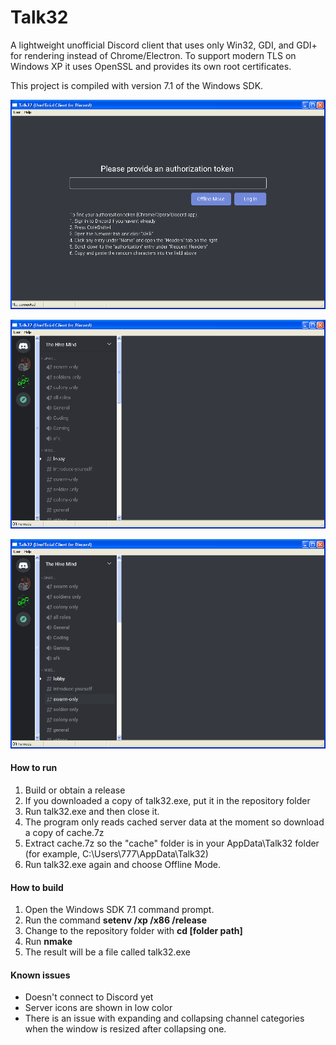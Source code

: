 # Talk32
A lightweight unofficial Discord client that uses only Win32, GDI, and GDI+ for rendering instead of Chrome/Electron. To support modern TLS on Windows XP it uses OpenSSL and provides its own root certificates.

This project is compiled with version 7.1 of the Windows SDK.

![Screenshot 1](docs/screenshot1.webp)

![Screenshot 2](docs/screenshot2.webp)

![Screenshot 2 with font smoothing](docs/screenshot2_smoothed.webp)

#### How to run
1. Build or obtain a release
2. If you downloaded a copy of talk32.exe, put it in the repository folder
3. Run talk32.exe and then close it.
4. The program only reads cached server data at the moment so download a copy of cache.7z
5. Extract cache.7z so the "cache" folder is in your AppData\Talk32 folder (for example, C:\Users\777\AppData\Talk32)
6. Run talk32.exe again and choose Offline Mode.

#### How to build
1. Open the Windows SDK 7.1 command prompt.
2. Run the command **setenv /xp /x86 /release**
3. Change to the repository folder with **cd [folder path]**
4. Run **nmake**
5. The result will be a file called talk32.exe

#### Known issues
- Doesn't connect to Discord yet
- Server icons are shown in low color
- There is an issue with expanding and collapsing channel categories when the window is resized after collapsing one.